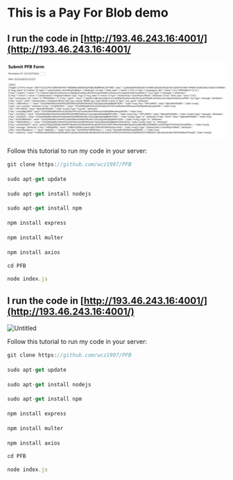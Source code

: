 # This is a Pay For Blob demo

## I run the code in [http://193.46.243.16:4001/](http://193.46.243.16:4001/

<img src="./result.png">

Follow this tutorial to run my code in your server:

```jsx
git clone https://github.com/wcz1997/PFB

sudo apt-get update

sudo apt-get install nodejs

sudo apt-get install npm

npm install express

npm install multer

npm install axios
```

```jsx
cd PFB
```

```jsx
node index.js
```

## I run the code in [http://193.46.243.16:4001/](http://193.46.243.16:4001/)

![Untitled](This%20is%20a%20Pay%20For%20Blob%20demo%2059219bccba91404a832295dcbf02e6ed/Untitled.png)

Follow this tutorial to run my code in your server:

```jsx
git clone https://github.com/wcz1997/PFB

sudo apt-get update

sudo apt-get install nodejs

sudo apt-get install npm

npm install express

npm install multer

npm install axios
```

```jsx
cd PFB
```

```jsx
node index.js
```
